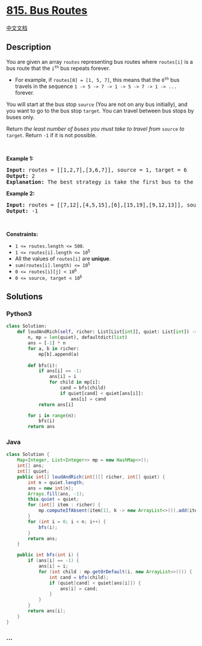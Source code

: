 # [815. Bus Routes](https://leetcode.com/problems/bus-routes)

[中文文档](/solution/0800-0899/0815.Bus%20Routes/README.md)

## Description

<p>You are given an array <code>routes</code> representing bus routes where <code>routes[i]</code> is a bus route that the <code>i<sup>th</sup></code> bus repeats forever.</p>

<ul>
	<li>For example, if <code>routes[0] = [1, 5, 7]</code>, this means that the <code>0<sup>th</sup></code> bus travels in the sequence <code>1 -&gt; 5 -&gt; 7 -&gt; 1 -&gt; 5 -&gt; 7 -&gt; 1 -&gt; ...</code> forever.</li>
</ul>

<p>You will start at the bus stop <code>source</code> (You are not on any bus initially), and you want to go to the bus stop <code>target</code>. You can travel between bus stops by buses only.</p>

<p>Return <em>the least number of buses you must take to travel from </em><code>source</code><em> to </em><code>target</code>. Return <code>-1</code> if it is not possible.</p>

<p>&nbsp;</p>
<p><strong>Example 1:</strong></p>

<pre>
<strong>Input:</strong> routes = [[1,2,7],[3,6,7]], source = 1, target = 6
<strong>Output:</strong> 2
<strong>Explanation:</strong> The best strategy is take the first bus to the bus stop 7, then take the second bus to the bus stop 6.
</pre>

<p><strong>Example 2:</strong></p>

<pre>
<strong>Input:</strong> routes = [[7,12],[4,5,15],[6],[15,19],[9,12,13]], source = 15, target = 12
<strong>Output:</strong> -1
</pre>

<p>&nbsp;</p>
<p><strong>Constraints:</strong></p>

<ul>
	<li><code>1 &lt;= routes.length &lt;= 500</code>.</li>
	<li><code>1 &lt;= routes[i].length &lt;= 10<sup>5</sup></code></li>
	<li>All the values of <code>routes[i]</code> are <strong>unique</strong>.</li>
	<li><code>sum(routes[i].length) &lt;= 10<sup>5</sup></code></li>
	<li><code>0 &lt;= routes[i][j] &lt; 10<sup>6</sup></code></li>
	<li><code>0 &lt;= source, target &lt; 10<sup>6</sup></code></li>
</ul>

## Solutions

<!-- tabs:start -->

### **Python3**

```python
class Solution:
    def loudAndRich(self, richer: List[List[int]], quiet: List[int]) -> List[int]:
        n, mp = len(quiet), defaultdict(list)
        ans = [-1] * n
        for a, b in richer:
            mp[b].append(a)
        
        def bfs(i):
            if ans[i] == -1:
                ans[i] = i
                for child in mp[i]:
                    cand = bfs(child)
                    if quiet[cand] < quiet[ans[i]]:
                        ans[i] = cand
            return ans[i]

        for i in range(n):
            bfs(i)
        return ans
```

### **Java**

```java
class Solution {
    Map<Integer, List<Integer>> mp = new HashMap<>();
    int[] ans;
    int[] quiet;
    public int[] loudAndRich(int[][] richer, int[] quiet) {
        int n = quiet.length;
        ans = new int[n];
        Arrays.fill(ans, -1);
        this.quiet = quiet;
        for (int[] item : richer) {
            mp.computeIfAbsent(item[1], k -> new ArrayList<>()).add(item[0]);
        }
        for (int i = 0; i < n; i++) {
            bfs(i);
        }
        return ans;
    }

    public int bfs(int i) {
        if (ans[i] == -1) {
            ans[i] = i;
            for (int child : mp.getOrDefault(i, new ArrayList<>())) {
                int cand = bfs(child);
                if (quiet[cand] < quiet[ans[i]]) {
                    ans[i] = cand;
                }
            }
        }
        return ans[i];
    }
}
```

### **...**

```

```

<!-- tabs:end -->
